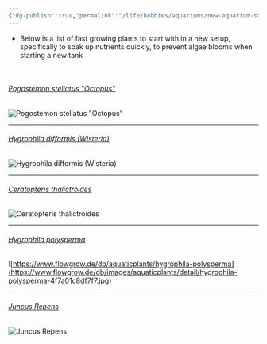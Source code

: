 ```yaml
---
{"dg-publish":true,"permalink":"/life/hobbies/aquariums/new-aquarium-starting-plants/","created":"2024-07-15T22:23:17.200+02:00","updated":"2024-07-16T14:22:28.311+02:00"}
---
```


- Below is a list of fast growing plants to start with in a new setup, specifically to soak up nutrients quickly, to prevent algae blooms when starting a new tank

<br>

###### [Pogostemon stellatus "Octopus"](https://www.flowgrow.de/db/aquaticplants/pogostemon-stellatus)
![Pogostemon stellatus "Octopus"](https://www.flowgrow.de/db/images/aquaticplants/detail/pogostemon-stellatus-4f7a012e1a76d.jpg)

---

###### [Hygrophila difformis (Wisteria)](https://www.flowgrow.de/db/aquaticplants/hygrophila-difformis)
![Hygrophila difformis (Wisteria)](https://www.flowgrow.de/db/images/aquaticplants/detail/hygrophila-difformis-4f7a01c851ef7.jpg)

---

###### [Ceratopteris thalictroides](https://www.flowgrow.de/db/aquaticplants/ceratopteris-thalictroides)
![Ceratopteris thalictroides](https://www.flowgrow.de/db/images/aquaticplants/detail/ceratopteris-thalictroides-4f7a01565aa3f.jpg)

---

###### [Hygrophila polysperma](https://www.flowgrow.de/db/aquaticplants/hygrophila-polysperma)
![https://www.flowgrow.de/db/aquaticplants/hygrophila-polysperma](https://www.flowgrow.de/db/images/aquaticplants/detail/hygrophila-polysperma-4f7a01c8df7f7.jpg)

---

###### [Juncus Repens](https://www.flowgrow.de/db/aquaticplants/juncus-repens)
![Juncus Repens](https://www.flowgrow.de/db/images/aquaticplants/detail/juncus-repens-4f7a0143ddba9.jpg)